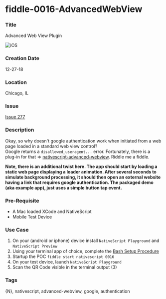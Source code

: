 fiddle-0016-AdvancedWebView
======

### Title

Advanced Web View Plugin


![iOS](https://i.imgur.com/YqQuk6r.gif)


### Creation Date

12-27-18


### Location

Chicago, IL


### Issue

[Issue 277](https://github.com/bradyhouse/house/issues/277)


### Description

Okay, so why doesn't google authentication work when initiated from a web page loaded in a standard web view control?  
Google returns a `disallowed_useragent...` error.  Fortunately, there is a plug-in for that => 
[nativescript-advanced-webview](https://github.com/bradmartin/nativescript-advanced-webview). Riddle me a fiddle.

__Note, there is an additional twist here.  The app should start by loading a static web page displaying a loader 
animation.  After several seconds to simulate background processing, it should then open an external website having a 
link that requires google authentication. The packaged demo (aka example app), just uses a simple button tap event.__


### Pre-Requisite

*   A Mac loaded XCode and NativeScript
*   Mobile Test Device


### Use Case

1.  On your (android or iphone) device install `NativeScript Playground` and `NativeScript Preview`
2.  Using your terminal app of choice, complete the [Bash Setup Procedure](https://github.com/bradyhouse/house/wiki/Setup-(Mac-OS))
3.  Startup the POC `fiddle start nativescript 0016`
4.  On your test device, launch `NativeScript Playground`
5.  Scan the QR Code visible in the terminal output (3)


### Tags

{N}, nativescript, advanced-webview, google, authentication
